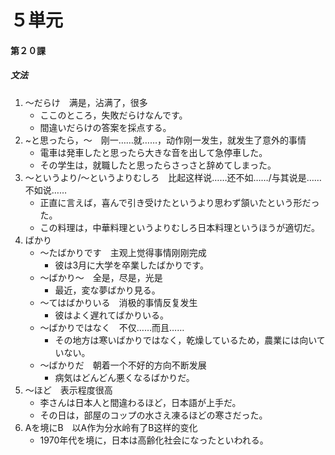 # ５単元
#### 第２０課
##### 文法
1. ～だらけ　满是，沾满了，很多
	- ここのところ，失敗だらけなんです。
	- 間違いだらけの答案を採点する。
1. ~と思ったら，～　刚一……就……，动作刚一发生，就发生了意外的事情
	- 電車は発車したと思ったら大きな音を出して急停車した。
	- その学生は，就職したと思ったらさっさと辞めてしまった。
1. ～というより/～というよりむしろ　比起这样说……还不如……/与其说是……不如说……
	- 正直に言えば，喜んで引き受けたというより思わず頷いたという形だった。
	- この料理は，中華料理というよりむしろ日本料理というほうが適切だ。
1. ばかり
	- ～たばかりです　主观上觉得事情刚刚完成
		- 彼は3月に大学を卒業したばかりです。
	- ～ばかり～　全是，尽是，光是
		- 最近，変な夢ばかり見る。
	- ～てはばかりいる　消极的事情反复发生
		- 彼はよく遅れてばかりいる。
	- ～ばかりではなく　不仅……而且……
		- その地方は寒いばかりではなく，乾燥しているため，農業には向いていない。
	- ～ばかりだ　朝着一个不好的方向不断发展
		- 病気はどんどん悪くなるばかりだ。
1. ～ほど　表示程度很高
	- 李さんは日本人と間違わるほど，日本語が上手だ。
	- その日は，部屋のコップの水さえ凍るほどの寒さだった。
1. Aを境にB　以A作为分水岭有了B这样的变化
	- 1970年代を境に，日本は高齢化社会になったといわれる。